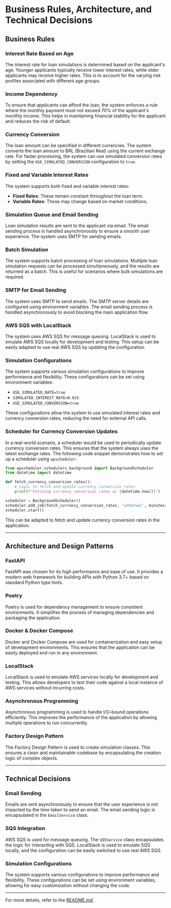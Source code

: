 # Business Rules, Architecture, and Technical Decisions

## Business Rules

### Interest Rate Based on Age
The interest rate for loan simulations is determined based on the applicant's age. Younger applicants typically receive lower interest rates, while older applicants may receive higher rates. This is to account for the varying risk profiles associated with different age groups.

### Income Dependency
To ensure that applicants can afford the loan, the system enforces a rule where the monthly payment must not exceed 70% of the applicant's monthly income. This helps in maintaining financial stability for the applicant and reduces the risk of default.

### Currency Conversion
The loan amount can be specified in different currencies. The system converts the loan amount to BRL (Brazilian Real) using the current exchange rate. For faster processing, the system can use simulated conversion rates by setting the `USE_SIMULATED_CONVERSION` configuration to `true`.

### Fixed and Variable Interest Rates
The system supports both fixed and variable interest rates:
- **Fixed Rates**: These remain constant throughout the loan term.
- **Variable Rates**: These may change based on market conditions.

### Simulation Queue and Email Sending
Loan simulation results are sent to the applicant via email. The email sending process is handled asynchronously to ensure a smooth user experience. The system uses SMTP for sending emails.

### Batch Simulation
The system supports batch processing of loan simulations. Multiple loan simulation requests can be processed simultaneously, and the results are returned as a batch. This is useful for scenarios where bulk simulations are required.

### SMTP for Email Sending
The system uses SMTP to send emails. The SMTP server details are configured using environment variables. The email sending process is handled asynchronously to avoid blocking the main application flow.

### AWS SQS with LocalStack
The system uses AWS SQS for message queuing. LocalStack is used to emulate AWS SQS locally for development and testing. This setup can be easily adapted to use real AWS SQS by updating the configuration.

### Simulation Configurations
The system supports various simulation configurations to improve performance and flexibility. These configurations can be set using environment variables:

- `USE_SIMULATED_RATE=true`
- `SIMULATED_INTEREST_RATE=0.015`
- `USE_SIMULATED_CONVERSION=true`

These configurations allow the system to use simulated interest rates and currency conversion rates, reducing the need for external API calls.

### Scheduler for Currency Conversion Updates
In a real-world scenario, a scheduler would be used to periodically update currency conversion rates. This ensures that the system always uses the latest exchange rates. The following code snippet demonstrates how to set up a scheduler using `apscheduler`:

```python
from apscheduler.schedulers.background import BackgroundScheduler
from datetime import datetime

def fetch_currency_conversion_rates():
    # Logic to fetch and update currency conversion rates
    print(f"Fetching currency conversion rates at {datetime.now()}")

scheduler = BackgroundScheduler()
scheduler.add_job(fetch_currency_conversion_rates, 'interval', minutes=360)
scheduler.start()
```

This can be adapted to fetch and update currency conversion rates in the application.

---

## Architecture and Design Patterns

### FastAPI
FastAPI was chosen for its high performance and ease of use. It provides a modern web framework for building APIs with Python 3.7+ based on standard Python type hints.

### Poetry
Poetry is used for dependency management to ensure consistent environments. It simplifies the process of managing dependencies and packaging the application.

### Docker & Docker Compose
Docker and Docker Compose are used for containerization and easy setup of development environments. This ensures that the application can be easily deployed and run in any environment.

### LocalStack
LocalStack is used to emulate AWS services locally for development and testing. This allows developers to test their code against a local instance of AWS services without incurring costs.

### Asynchronous Programming
Asynchronous programming is used to handle I/O-bound operations efficiently. This improves the performance of the application by allowing multiple operations to run concurrently.

### Factory Design Pattern
The Factory Design Pattern is used to create simulation classes. This ensures a clean and maintainable codebase by encapsulating the creation logic of complex objects.

---

## Technical Decisions

### Email Sending
Emails are sent asynchronously to ensure that the user experience is not impacted by the time taken to send an email. The email sending logic is encapsulated in the `EmailService` class.

### SQS Integration
AWS SQS is used for message queuing. The `SQSService` class encapsulates the logic for interacting with SQS. LocalStack is used to emulate SQS locally, and the configuration can be easily switched to use real AWS SQS.

### Simulation Configurations
The system supports various configurations to improve performance and flexibility. These configurations can be set using environment variables, allowing for easy customization without changing the code.

---

For more details, refer to the [README.md](../README.md).